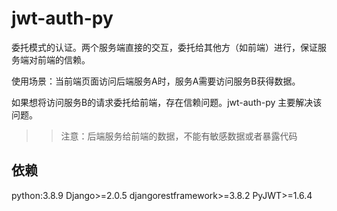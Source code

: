jwt-auth-py
=====

委托模式的认证。两个服务端直接的交互，委托给其他方（如前端）进行，保证服务端对前端的信赖。

使用场景：当前端页面访问后端服务A时，服务A需要访问服务B获得数据。

如果想将访问服务B的请求委托给前端，存在信赖问题。jwt-auth-py 主要解决该问题。

>> 注意：后端服务给前端的数据，不能有敏感数据或者暴露代码

依赖
----------

python:3.8.9
Django>=2.0.5
djangorestframework>=3.8.2
PyJWT>=1.6.4
      
